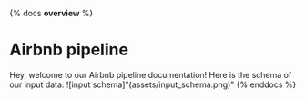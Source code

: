 {% docs __overview__ %}
# Airbnb pipeline
Hey, welcome to our Airbnb pipeline documentation!
Here is the schema of our input data:
![input schema]"(assets/input_schema.png)"
{% enddocs %}